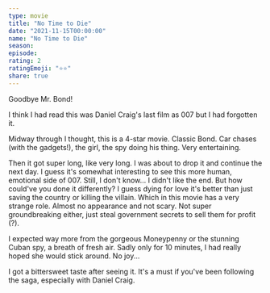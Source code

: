 ```yaml
---
type: movie
title: "No Time to Die"
date: "2021-11-15T00:00:00"
name: "No Time to Die"
season:
episode:
rating: 2
ratingEmoji: "⭐️⭐️"
share: true
---
```


Goodbye Mr. Bond!

I think I had read this was Daniel Craig's last film as 007 but I had forgotten it.

Midway through I thought, this is a 4-star movie. Classic Bond. Car chases (with the gadgets!), the girl, the spy doing his thing. Very entertaining.

Then it got super long, like very long. I was about to drop it and continue the next day. I guess it's somewhat interesting to see this more human, emotional side of 007. Still, I don't know... I didn't like the end. But how could've you done it differently? I guess dying for love it's better than just saving the country or killing the villain. Which in this movie has a very strange role. Almost no appearance and not scary. Not super groundbreaking either, just steal government secrets to sell them for profit (?).

I expected way more from the gorgeous Moneypenny or the stunning Cuban spy, a breath of fresh air. Sadly only for 10 minutes, I had really hoped she would stick around. No joy...

I got a bittersweet taste after seeing it. It's a must if you've been following the saga, especially with Daniel Craig.
